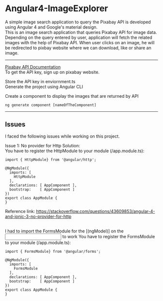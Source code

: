 # Angular4-ImageExplorer
A simple image search application to query the Pixabay API is developed using Angular 4 and Google's material design. 
<br>
This is an image search application that queries Pixabay API for image data. Depending on the query entered by user, application will fetch the related images with the help of Pixabay API. When user clicks on an image, he will be redirected to pixbay website where we can download, like or share an image.
<br>
<hr>
<a href="https://pixabay.com/api/docs/">Pixabay API Documentation</a>
<br>
To get the API key, sign up on pixabay website.

Store the API key in enviornment.ts
<br>
Generate the project using Angular CLI

Create a component to display the images that are returned by API

```
ng generate component [nameOfTheComponent]
```

<hr>
<h2>Issues</h2>
I faced the following issues while working on this project.

Issue 1: No provider for Http
Solution: <br>
You have to register the HttpModule to your module (/app.module.ts):

```
import { HttpModule} from '@angular/http';

@NgModule({
  imports: [
    HttpModule
  ],
  declarations: [ AppComponent ],
  bootstrap:    [ AppComponent ]
})
export class AppModule {
}
```

Reference link: https://stackoverflow.com/questions/43609853/angular-4-and-ionic-3-no-provider-for-http

<br>
 I had to import the FormsModule for the [(ngModel)] on the <input> to work
 You have to register the FormsModule to your module (/app.module.ts):

```
import { FormsModule} from '@angular/forms';

@NgModule({
  imports: [
    FormsModule
  ],
  declarations: [ AppComponent ],
  bootstrap:    [ AppComponent ]
})
export class AppModule {
}
```

